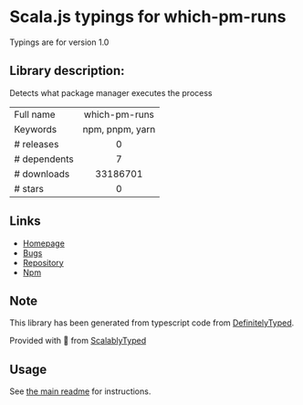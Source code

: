 
# Scala.js typings for which-pm-runs

Typings are for version 1.0

## Library description:
Detects what package manager executes the process

|                    |                 |
| ------------------ | :-------------: |
| Full name          | which-pm-runs |
| Keywords           | npm, pnpm, yarn |
| # releases         | 0 |
| # dependents       | 7 |
| # downloads        | 33186701 |
| # stars            | 0 |

## Links
- [Homepage](https://github.com/zkochan/which-pm-runs#readme)
- [Bugs](https://github.com/zkochan/which-pm-runs/issues)
- [Repository](https://github.com/zkochan/which-pm-runs)
- [Npm](https://www.npmjs.com/package/which-pm-runs)
    


## Note
This library has been generated from typescript code from [DefinitelyTyped](https://definitelytyped.org).

Provided with :purple_heart: from [ScalablyTyped](https://github.com/oyvindberg/ScalablyTyped)

## Usage
See [the main readme](../../readme.md) for instructions.


